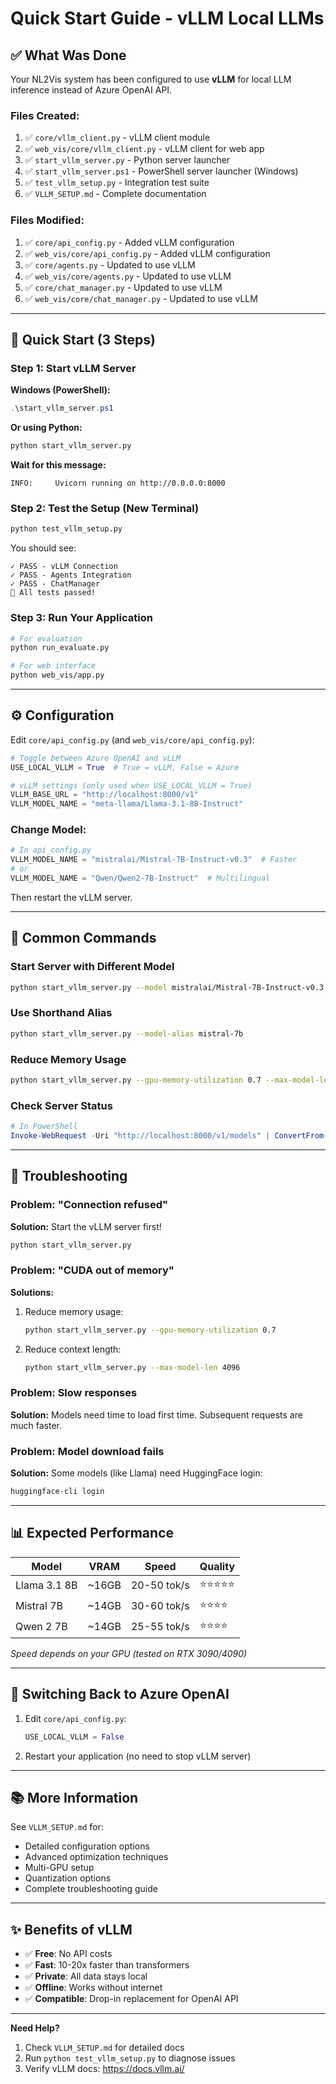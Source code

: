 # Quick Start Guide - vLLM Local LLMs

## ✅ What Was Done

Your NL2Vis system has been configured to use **vLLM** for local LLM inference instead of Azure OpenAI API.

### Files Created:
1. ✅ `core/vllm_client.py` - vLLM client module
2. ✅ `web_vis/core/vllm_client.py` - vLLM client for web app
3. ✅ `start_vllm_server.py` - Python server launcher
4. ✅ `start_vllm_server.ps1` - PowerShell server launcher (Windows)
5. ✅ `test_vllm_setup.py` - Integration test suite
6. ✅ `VLLM_SETUP.md` - Complete documentation

### Files Modified:
1. ✅ `core/api_config.py` - Added vLLM configuration
2. ✅ `web_vis/core/api_config.py` - Added vLLM configuration
3. ✅ `core/agents.py` - Updated to use vLLM
4. ✅ `web_vis/core/agents.py` - Updated to use vLLM
5. ✅ `core/chat_manager.py` - Updated to use vLLM
6. ✅ `web_vis/core/chat_manager.py` - Updated to use vLLM

---

## 🚀 Quick Start (3 Steps)

### Step 1: Start vLLM Server

**Windows (PowerShell):**
```powershell
.\start_vllm_server.ps1
```

**Or using Python:**
```bash
python start_vllm_server.py
```

**Wait for this message:**
```
INFO:     Uvicorn running on http://0.0.0.0:8000
```

### Step 2: Test the Setup (New Terminal)

```bash
python test_vllm_setup.py
```

You should see:
```
✓ PASS - vLLM Connection
✓ PASS - Agents Integration
✓ PASS - ChatManager
🎉 All tests passed!
```

### Step 3: Run Your Application

```bash
# For evaluation
python run_evaluate.py

# For web interface
python web_vis/app.py
```

---

## ⚙️ Configuration

Edit `core/api_config.py` (and `web_vis/core/api_config.py`):

```python
# Toggle between Azure OpenAI and vLLM
USE_LOCAL_VLLM = True  # True = vLLM, False = Azure

# vLLM settings (only used when USE_LOCAL_VLLM = True)
VLLM_BASE_URL = "http://localhost:8000/v1"
VLLM_MODEL_NAME = "meta-llama/Llama-3.1-8B-Instruct"
```

### Change Model:

```python
# In api_config.py
VLLM_MODEL_NAME = "mistralai/Mistral-7B-Instruct-v0.3"  # Faster
# or
VLLM_MODEL_NAME = "Qwen/Qwen2-7B-Instruct"  # Multilingual
```

Then restart the vLLM server.

---

## 🔧 Common Commands

### Start Server with Different Model
```bash
python start_vllm_server.py --model mistralai/Mistral-7B-Instruct-v0.3
```

### Use Shorthand Alias
```bash
python start_vllm_server.py --model-alias mistral-7b
```

### Reduce Memory Usage
```bash
python start_vllm_server.py --gpu-memory-utilization 0.7 --max-model-len 4096
```

### Check Server Status
```powershell
# In PowerShell
Invoke-WebRequest -Uri "http://localhost:8000/v1/models" | ConvertFrom-Json
```

---

## 🐛 Troubleshooting

### Problem: "Connection refused"
**Solution:** Start the vLLM server first!
```bash
python start_vllm_server.py
```

### Problem: "CUDA out of memory"
**Solutions:**
1. Reduce memory usage:
   ```bash
   python start_vllm_server.py --gpu-memory-utilization 0.7
   ```
2. Reduce context length:
   ```bash
   python start_vllm_server.py --max-model-len 4096
   ```

### Problem: Slow responses
**Solution:** Models need time to load first time. Subsequent requests are much faster.

### Problem: Model download fails
**Solution:** Some models (like Llama) need HuggingFace login:
```bash
huggingface-cli login
```

---

## 📊 Expected Performance

| Model | VRAM | Speed | Quality |
|-------|------|-------|---------|
| Llama 3.1 8B | ~16GB | 20-50 tok/s | ⭐⭐⭐⭐⭐ |
| Mistral 7B | ~14GB | 30-60 tok/s | ⭐⭐⭐⭐ |
| Qwen 2 7B | ~14GB | 25-55 tok/s | ⭐⭐⭐⭐ |

*Speed depends on your GPU (tested on RTX 3090/4090)*

---

## 🔄 Switching Back to Azure OpenAI

1. Edit `core/api_config.py`:
   ```python
   USE_LOCAL_VLLM = False
   ```

2. Restart your application (no need to stop vLLM server)

---

## 📚 More Information

See `VLLM_SETUP.md` for:
- Detailed configuration options
- Advanced optimization techniques
- Multi-GPU setup
- Quantization options
- Complete troubleshooting guide

---

## ✨ Benefits of vLLM

- ✅ **Free**: No API costs
- ✅ **Fast**: 10-20x faster than transformers
- ✅ **Private**: All data stays local
- ✅ **Offline**: Works without internet
- ✅ **Compatible**: Drop-in replacement for OpenAI API

---

**Need Help?**
1. Check `VLLM_SETUP.md` for detailed docs
2. Run `python test_vllm_setup.py` to diagnose issues
3. Verify vLLM docs: https://docs.vllm.ai/
